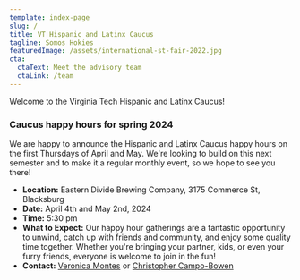 ```yaml
---
template: index-page
slug: /
title: VT Hispanic and Latinx Caucus
tagline: Somos Hokies
featuredImage: /assets/international-st-fair-2022.jpg
cta:
  ctaText: Meet the advisory team
  ctaLink: /team
---
```

Welcome to the Virginia Tech Hispanic and Latinx Caucus! 

### Caucus happy hours for spring 2024

We are happy to announce the Hispanic and Latinx Caucus happy hours on the first Thursdays of April and May. We're looking to build on this next semester and to make it a regular monthly event, so we hope to see you there!

- **Location:** Eastern Divide Brewing Company, 3175 Commerce St, Blacksburg 
- **Date:** April 4th and May 2nd, 2024
- **Time:** 5:30 pm
- **What to Expect:** Our happy hour gatherings are a fantastic opportunity to unwind, catch up with friends and community, and enjoy some quality time together. Whether you're bringing your partner, kids, or even your furry friends, everyone is welcome to join in the fun!
- **Contact:** [Veronica Montes](mailto:vmontes@vt.edu) or [Christopher Campo-Bowen](<mailto: ccb20@vt.edu>)